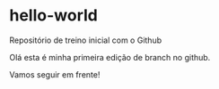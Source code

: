 # hello-world
Repositório de treino inicial com o Github

Olá esta é minha primeira edição de branch no github.

Vamos seguir em frente!
